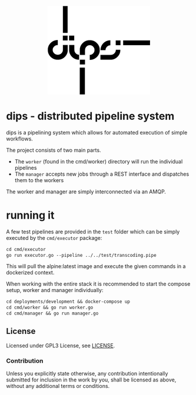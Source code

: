 <p align="center">
<img src="dips.logo.png" alt="mouseplay" title="mouseplay" />
</p>

# dips - distributed pipeline system

dips is a pipelining system which allows for automated execution of simple workflows.

The project consists of two main parts.
- The `worker` (found in the cmd/worker) directory will run the individual pipelines
- The `manager` accepts new jobs through a REST interface and dispatches them to the workers

The worker and manager are simply interconnected via an AMQP.

# running it

A few test pipelines are provided in the `test` folder which can be simply executed by the `cmd/executor` package:

```
cd cmd/executor
go run executor.go --pipeline ../../test/transcoding.pipe
```

This will pull the alpine:latest image and execute the given commands in a dockerized context.

When working with the entire stack it is recommended to start the compose setup, worker and manager individually:
```
cd deployments/development && docker-compose up
cd cmd/worker && go run worker.go
cd cmd/manager && go run manager.go
```

## License

Licensed under GPL3 License, see [LICENSE](LICENSE).

### Contribution

Unless you explicitly state otherwise, any contribution intentionally submitted for inclusion in the work by you, shall be licensed as above, without any additional terms or conditions.
